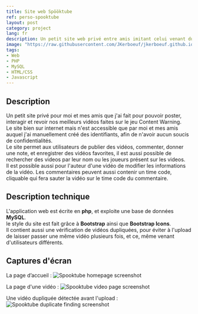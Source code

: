 ```yaml
---
title: Site web Spööktube
ref: perso-spooktube
layout: post
category: project
lang: fr
description: Un petit site web privé entre amis imitant celui venant du jeu Content Warning
image: "https://raw.githubusercontent.com/JKerboeuf/jkerboeuf.github.io/refs/heads/master/assets/img/posts/spooktube-icon.webp"
tags:
- Web
- PHP
- MySQL
- HTML/CSS
- Javascript
---
```


## Description

Un petit site privé pour moi et mes amis que j'ai fait pour pouvoir poster, interagir et revoir nos meilleurs vidéos faites sur le jeu Content Warning.  
Le site bien sur internet mais n'est accessible que par moi et mes amis auquel j'ai manuellement créé des identifiants, afin de n'avoir aucun soucis de confidentialités.  
Le site permet aux utilisateurs de publier des vidéos, commenter, donner une note, et enregistrer des vidéos favorites, il est aussi possible de rechercher des videos par leur nom ou les joueurs présent sur les videos.  
Il est possible aussi pour l'auteur d'une vidéo de modifier les informations de la vidéo. Les commentaires peuvent aussi contenir un time code, cliquable qui fera sauter la vidéo sur le time code du commentaire.

## Description technique

L'application web est écrite en **php**, et exploite une base de données **MySQL**.  
le style du site est fait grâce à **Bootstrap** ainsi que **Bootstrap Icons**.  
Il contient aussi une vérification de vidéos dupliquées, pour éviter à l'upload de laisser passer une même vidéo plusieurs fois, et ce, même venant d'utilisateurs différents.

## Captures d'écran

La page d’accueil :
![Spooktube homepage screenshot](https://i.imgur.com/b9qVUq5.png)

La page d'une vidéo :
![Spooktube video page screenshot](https://i.imgur.com/drUhLfg.png)

Une vidéo dupliquée détectée avant l'upload :
![Spooktube duplicate finding screenshot](https://i.imgur.com/tTpZOPt.png)
